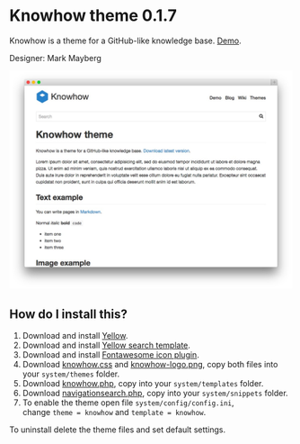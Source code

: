 Knowhow theme 0.1.7
===================
Knowhow is a theme for a GitHub-like knowledge base. [Demo](http://demo.datenstrom.se/themes/knowhow-theme).

Designer: Mark Mayberg

![Screenshot](knowhow-theme.jpg?raw=true)

How do I install this?
----------------------
1. Download and install [Yellow](https://github.com/datenstrom/yellow/).  
2. Download and install [Yellow search template](https://github.com/datenstrom/yellow-extensions/blob/master/templates/search/README.md).  
3. Download and install [Fontawesome icon plugin](https://github.com/datenstrom/yellow-extensions/blob/master/plugins/fontawesome/README.md).  
4. Download [knowhow.css](knowhow.css?raw=true) and [knowhow-logo.png](knowhow-logo.png?raw=true), copy both files into your `system/themes` folder.  
5. Download [knowhow.php](knowhow.php?raw=true), copy into your `system/templates` folder.  
6. Download [navigationsearch.php](https://github.com/datenstrom/yellow-extensions/blob/master/snippets/navigationsearch/navigationsearch.php?raw=true), copy into your `system/snippets` folder. 
7. To enable the theme open file `system/config/config.ini`,  
   change `theme = knowhow` and `template = knowhow`.

To uninstall delete the theme files and set default settings.